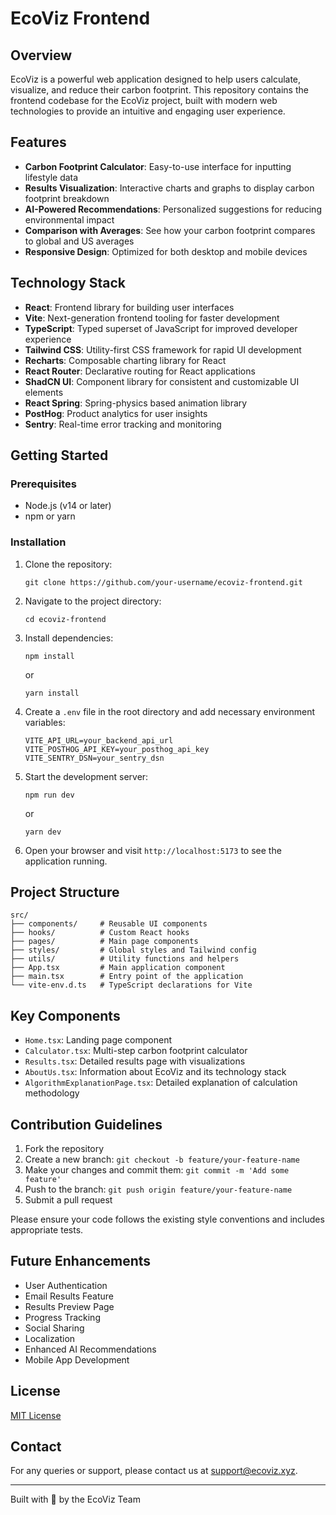 # EcoViz Frontend

## Overview

EcoViz is a powerful web application designed to help users calculate, visualize, and reduce their carbon footprint. This repository contains the frontend codebase for the EcoViz project, built with modern web technologies to provide an intuitive and engaging user experience.

## Features

- **Carbon Footprint Calculator**: Easy-to-use interface for inputting lifestyle data
- **Results Visualization**: Interactive charts and graphs to display carbon footprint breakdown
- **AI-Powered Recommendations**: Personalized suggestions for reducing environmental impact
- **Comparison with Averages**: See how your carbon footprint compares to global and US averages
- **Responsive Design**: Optimized for both desktop and mobile devices

## Technology Stack

- **React**: Frontend library for building user interfaces
- **Vite**: Next-generation frontend tooling for faster development
- **TypeScript**: Typed superset of JavaScript for improved developer experience
- **Tailwind CSS**: Utility-first CSS framework for rapid UI development
- **Recharts**: Composable charting library for React
- **React Router**: Declarative routing for React applications
- **ShadCN UI**: Component library for consistent and customizable UI elements
- **React Spring**: Spring-physics based animation library
- **PostHog**: Product analytics for user insights
- **Sentry**: Real-time error tracking and monitoring

## Getting Started

### Prerequisites

- Node.js (v14 or later)
- npm or yarn

### Installation

1. Clone the repository:

   ```
   git clone https://github.com/your-username/ecoviz-frontend.git
   ```

2. Navigate to the project directory:

   ```
   cd ecoviz-frontend
   ```

3. Install dependencies:

   ```
   npm install
   ```

   or

   ```
   yarn install
   ```

4. Create a `.env` file in the root directory and add necessary environment variables:

   ```
   VITE_API_URL=your_backend_api_url
   VITE_POSTHOG_API_KEY=your_posthog_api_key
   VITE_SENTRY_DSN=your_sentry_dsn
   ```

5. Start the development server:

   ```
   npm run dev
   ```

   or

   ```
   yarn dev
   ```

6. Open your browser and visit `http://localhost:5173` to see the application running.

## Project Structure

```
src/
├── components/     # Reusable UI components
├── hooks/          # Custom React hooks
├── pages/          # Main page components
├── styles/         # Global styles and Tailwind config
├── utils/          # Utility functions and helpers
├── App.tsx         # Main application component
├── main.tsx        # Entry point of the application
└── vite-env.d.ts   # TypeScript declarations for Vite
```

## Key Components

- `Home.tsx`: Landing page component
- `Calculator.tsx`: Multi-step carbon footprint calculator
- `Results.tsx`: Detailed results page with visualizations
- `AboutUs.tsx`: Information about EcoViz and its technology stack
- `AlgorithmExplanationPage.tsx`: Detailed explanation of calculation methodology

## Contribution Guidelines

1. Fork the repository
2. Create a new branch: `git checkout -b feature/your-feature-name`
3. Make your changes and commit them: `git commit -m 'Add some feature'`
4. Push to the branch: `git push origin feature/your-feature-name`
5. Submit a pull request

Please ensure your code follows the existing style conventions and includes appropriate tests.

## Future Enhancements

- User Authentication
- Email Results Feature
- Results Preview Page
- Progress Tracking
- Social Sharing
- Localization
- Enhanced AI Recommendations
- Mobile App Development

## License

[MIT License](LICENSE)

## Contact

For any queries or support, please contact us at support@ecoviz.xyz.

---

Built with 🌿 by the EcoViz Team
